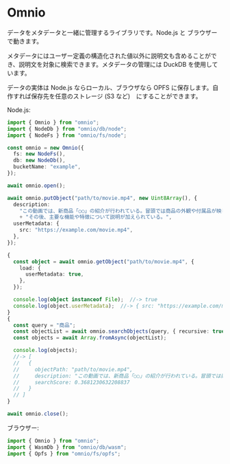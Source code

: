 # Omnio

データをメタデータと一緒に管理するライブラリです。Node.js と ブラウザーで動きます。

メタデータにはユーザー定義の構造化された値以外に説明文も含めることができ、説明文を対象に検索できます。メタデータの管理には DuckDB を使用しています。

データの実体は Node.js ならローカル、ブラウザなら OPFS に保存します。自作すれば保存先を任意のストレージ (S3 など)　にすることができます。

Node.js: 

```ts
import { Omnio } from "omnio";
import { NodeDb } from "omnio/db/node";
import { NodeFs } from "omnio/fs/node";

const omnio = new Omnio({
  fs: new NodeFs(),
  db: new NodeDb(),
  bucketName: "example",
});

await omnio.open();

await omnio.putObject("path/to/movie.mp4", new Uint8Array(), {
  description:
    "この動画では、新商品「○○」の紹介が行われている。冒頭では商品の外観や付属品が映し出され、"
    + "その後、主要な機能や特徴について説明が加えられている。",
  userMetadata: {
    src: "https://example.com/movie.mp4",
  },
});

{
  const object = await omnio.getObject("path/to/movie.mp4", {
    load: {
      userMetadata: true,
    },
  });

  console.log(object instanceof File);  //-> true
  console.log(object.userMetadata);  //-> { src: "https://example.com/movie.mp4" }
}
{
  const query = "商品";
  const objectList = await omnio.searchObjects(query, { recursive: true });
  const objects = await Array.fromAsync(objectList);

  console.log(objects);
  //-> [
  //   {
  //     objectPath: "path/to/movie.mp4",
  //     description: "この動画では、新商品「○○」の紹介が行われている。冒頭では商品の外観や付属品が映し出され、その後、主要な機能や特徴について説明が加えられている。",
  //     searchScore: 0.3681230632208837
  //   }
  // ]
}

await omnio.close();
```

ブラウザー:

```ts
import { Omnio } from "omnio";
import { WasmDb } from "omnio/db/wasm";
import { Opfs } from "omnio/fs/opfs";
```
